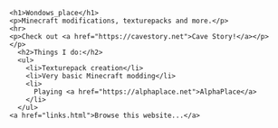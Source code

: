     <h1>Wondows_place</h1>
    <p>Minecraft modifications, texturepacks and more.</p>
    <hr>
    <p>Check out <a href="https://cavestory.net">Cave Story!</a></p>
    </p>
      <h2>Things I do:</h2>
      <ul>
        <li>Texturepack creation</li>
        <li>Very basic Minecraft modding</li>
        <li>
          Playing <a href="https://alphaplace.net">AlphaPlace</a>
        </li>
      </ul>
    <a href="links.html">Browse this website...</a>
